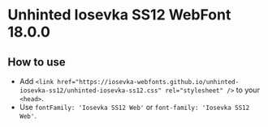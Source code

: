 # Unhinted Iosevka SS12 WebFont 18.0.0

## How to use

- Add `<link href="https://iosevka-webfonts.github.io/unhinted-iosevka-ss12/unhinted-iosevka-ss12.css" rel="stylesheet" />` to your `<head>`.
- Use `fontFamily: 'Iosevka SS12 Web'` or `font-family: 'Iosevka SS12 Web'`.
